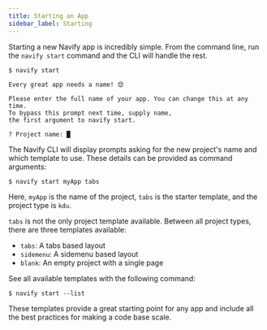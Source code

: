 ```yaml
---
title: Starting an App
sidebar_label: Starting
---
```


<head>
  <title>Starting an App: How to Guide | Navify Documentation</title>
  <meta
    name="description"
    content="Starting a new Navify app is incredibly simple. Learn how to run the navify start command from the command line and let the CLI handle the rest."
  />
</head>

Starting a new Navify app is incredibly simple. From the command line, run the `navify start` command and the CLI will handle the rest.

```shell-session
$ navify start

Every great app needs a name! 😍

Please enter the full name of your app. You can change this at any time.
To bypass this prompt next time, supply name,
the first argument to navify start.

? Project name: █
```

The Navify CLI will display prompts asking for the new project's name and which template to use. These details can be provided as command arguments:

```shell-session
$ navify start myApp tabs
```

Here, `myApp` is the name of the project, `tabs` is the starter template, and the project type is `kdu`.

`tabs` is not the only project template available. Between all project types, there are three templates available:

- `tabs`: A tabs based layout
- `sidemenu`: A sidemenu based layout
- `blank`: An empty project with a single page

See all available templates with the following command:

```shell-session
$ navify start --list
```

These templates provide a great starting point for any app and include all the best practices for making a code base scale.
